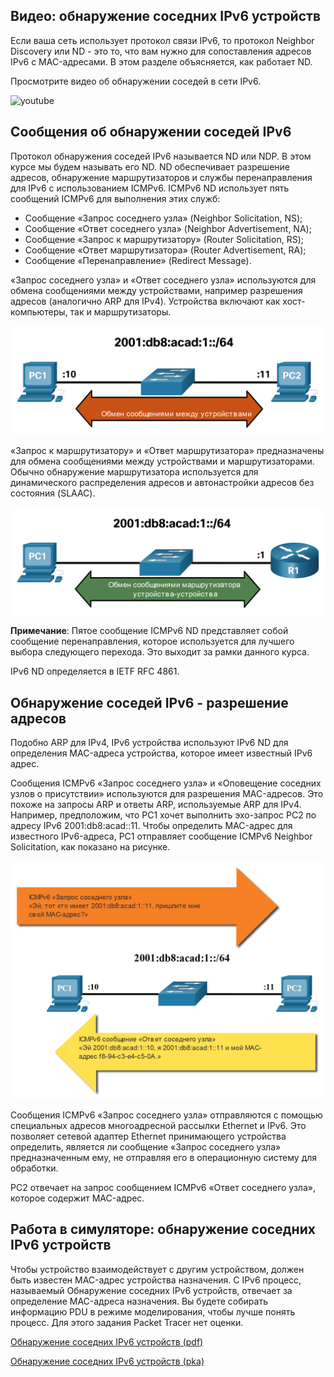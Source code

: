 <!-- verified: agorbachev 03.05.2022 -->

<!-- 9.3.1 -->
## Видео: обнаружение соседних IPv6 устройств

Если ваша сеть использует протокол связи IPv6, то протокол Neighbor Discovery или ND - это то, что вам нужно для сопоставления адресов IPv6 с MAC-адресами. В этом разделе объясняется, как работает ND.

Просмотрите видео об обнаружении соседей в сети IPv6.

![youtube](https://www.youtube.com/watch?v=S0SyGKhCEV0)

<!-- 9.3.2 -->
## Сообщения об обнаружении соседей IPv6

Протокол обнаружения соседей IPv6  называется ND или NDP. В этом курсе мы будем называть его ND. ND обеспечивает разрешение адресов, обнаружение маршрутизаторов и службы перенаправления для IPv6 с использованием ICMPv6. ICMPv6 ND использует пять сообщений ICMPv6 для выполнения этих служб:

* Сообщение «Запрос соседнего узла» (Neighbor Solicitation, NS);
* Сообщение «Ответ соседнего узла» (Neighbor Advertisement, NA);
* Сообщение «Запрос к маршрутизатору» (Router Solicitation, RS);
* Сообщение «Ответ маршрутизатора» (Router Advertisement, RA);
* Сообщение «Перенаправление» (Redirect Message).

«Запрос соседнего узла» и «Ответ соседнего узла» используются для обмена сообщениями между устройствами, например разрешения адресов (аналогично ARP для IPv4). Устройства включают как хост-компьютеры, так и маршрутизаторы.

![](./assets/9.3.2-1.png)
<!-- /courses/itn-dl/aeed2ea0-34fa-11eb-ad9a-f74babed41a6/af21d332-34fa-11eb-ad9a-f74babed41a6/assets/2e1a61b1-1c25-11ea-81a0-ffc2c49b96bc.svg -->

«Запрос к маршрутизатору» и «Ответ маршрутизатора» предназначены для обмена сообщениями между устройствами и маршрутизаторами. Обычно обнаружение маршрутизатора используется для динамического распределения адресов и автонастройки адресов без состояния (SLAAC).

![](./assets/9.3.2-2.png)
<!-- /courses/itn-dl/aeed2ea0-34fa-11eb-ad9a-f74babed41a6/af21d332-34fa-11eb-ad9a-f74babed41a6/assets/2e1a88c2-1c25-11ea-81a0-ffc2c49b96bc.svg -->


**Примечание**: Пятое сообщение ICMPv6 ND представляет собой сообщение перенаправления, которое используется для лучшего выбора следующего перехода. Это выходит за рамки данного курса.

IPv6 ND определяется в IETF RFC 4861.

<!-- 9.3.3 -->
## Обнаружение соседей IPv6 - разрешение адресов

Подобно ARP для IPv4, IPv6 устройства используют IPv6 ND для определения MAC-адреса устройства, которое имеет известный IPv6 адрес.

Сообщения ICMPv6 «Запрос соседнего узла» и «Оповещение соседних узлов о присутствии» используются для разрешения MAC-адресов. Это похоже на запросы ARP и ответы ARP, используемые ARP для IPv4. Например, предположим, что PC1 хочет выполнить эхо-запрос PC2 по адресу IPv6 2001:db8:acad::11. Чтобы определить MAC-адрес для известного IPv6-адреса, PC1 отправляет сообщение ICMPv6 Neighbor Solicitation, как показано на рисунке.

![](./assets/9.3.3.png)
<!-- /courses/itn-dl/aeed2ea0-34fa-11eb-ad9a-f74babed41a6/af21d332-34fa-11eb-ad9a-f74babed41a6/assets/2e1aafd3-1c25-11ea-81a0-ffc2c49b96bc.svg -->

Сообщения ICMPv6 «Запрос соседнего узла» отправляются с помощью специальных адресов многоадресной рассылки Ethernet и IPv6. Это позволяет сетевой адаптер Ethernet принимающего устройства определить, является ли сообщение «Запрос соседнего узла» предназначенным ему, не отправляя его в операционную систему для обработки.

PC2 отвечает на запрос сообщением ICMPv6 «Ответ соседнего узла», которое содержит MAC-адрес.

<!-- 9.3.4 -->
## Работа в симуляторе: обнаружение соседних IPv6 устройств

Чтобы устройство взаимодействует с другим устройством, должен быть известен MAC-адрес устройства назначения. С IPv6 процесс, называемый Обнаружение соседних IPv6 устройств, отвечает за определение MAC-адреса назначения. Вы будете собирать информацию PDU в режиме моделирования, чтобы лучше понять процесс. Для этого задания Packet Tracer нет оценки.

[Обнаружение соседних IPv6 устройств (pdf)](./assets/9.3.4-packet-tracer---ipv6-neighbor-discovery.pdf)

[Обнаружение соседних IPv6 устройств (pka)](./assets/9.3.4-packet-tracer---ipv6-neighbor-discovery.pka)

<!-- 9.3.5 -->
<!-- quiz -->

